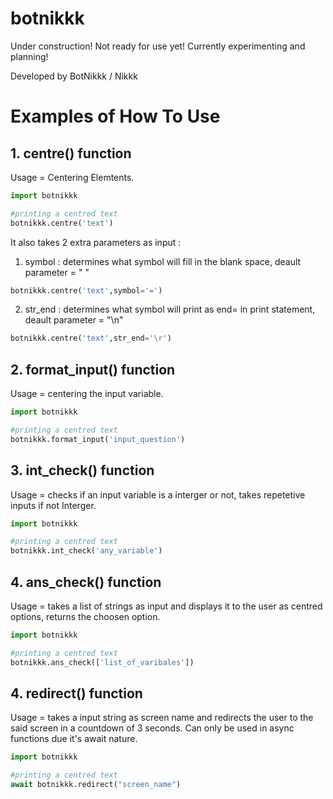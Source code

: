 
# botnikkk  

Under construction! Not ready for use yet! Currently experimenting and planning!

Developed by BotNikkk / Nikkk

# Examples of How To Use

## 1. centre() function

Usage = Centering Elemtents.

```python
import botnikkk

#printing a centred text
botnikkk.centre('text')
```

It also takes 2 extra parameters as input :

1. symbol : determines what symbol will fill in the blank space, deault parameter = " "

```python
botnikkk.centre('text',symbol='=')
```

2. str_end : determines what symbol will print as end= in print statement, deault parameter = "\n"

```python
botnikkk.centre('text',str_end='\r')
```

## 2. format_input() function

Usage = centering the input variable.

```python
import botnikkk

#printing a centred text
botnikkk.format_input('input_question')
```

## 3. int_check() function

Usage = checks if an input variable is a interger or not, takes repetetive inputs if not Interger.

```python
import botnikkk

#printing a centred text
botnikkk.int_check('any_variable')
```

## 4. ans_check() function

Usage = takes a list of strings as input and displays it to the user as centred options, returns the choosen option. 

```python
import botnikkk

#printing a centred text
botnikkk.ans_check(['list_of_varibales'])
```

## 4. redirect() function

Usage = takes a input string as screen name and redirects the user to the said screen in a countdown of 3 seconds. Can only be used in async functions due it's await nature.

```python
import botnikkk

#printing a centred text
await botnikkk.redirect("screen_name")
```
